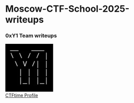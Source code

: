 # Moscow-CTF-School-2025-writeups

### 0xY1 Team writeups

![logo](https://raw.githubusercontent.com/Nepaletka/Moscow-CTF-School-2025-writeups/refs/heads/main/pic/logo.png?token=GHSAT0AAAAAADBX4NUJH7ATU25ABRHSRKN2Z7SJOEQ)  
[CTFtime Profile](https://ctftime.org/team/274948)


